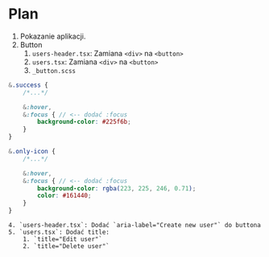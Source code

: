 # Plan

 1. Pokazanie aplikacji.
 2. Button
    1. `users-header.tsx`: Zamiana `<div>` na `<button>`
    2. `users.tsx`: Zamiana `<div>` na `<button>`
    3. `_button.scss`
```scss
&.success {
    /*...*/

    &:hover,
    &:focus { // <-- dodać :focus
        background-color: #225f6b;
    }
}  

&.only-icon {
    /*...*/

    &:hover,
    &:focus { // <-- dodać :focus
        background-color: rgba(223, 225, 246, 0.71);
        color: #161440;
    }
}
```
    
    4. `users-header.tsx`: Dodać `aria-label="Create new user"` do buttona
    5. `users.tsx`: Dodać title:
        1. `title="Edit user"`
        2. `title="Delete user"`
